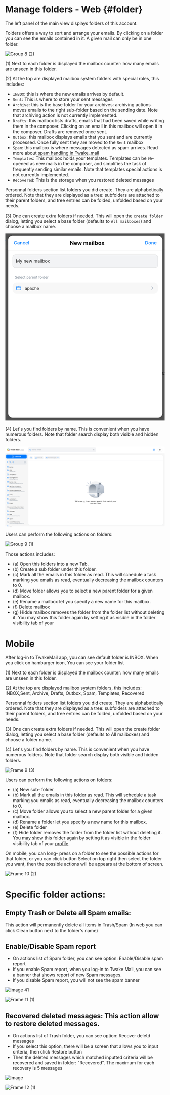 # Manage folders - Web {#folder}

The left panel of the main view displays folders of this account.

Folders offers a way to sort and arrange your emails. By clicking on a folder you can see the emails contained in it. A given mail
can only be in one folder.

![Group 8 (2)](https://github.com/user-attachments/assets/e20ecc8f-b88e-4d6f-944b-fdf78c192525)


(1) Next to each folder is displayed the mailbox counter: how many emails are unseen in this folder.

(2) At the top are displayed mailbox system folders with special roles, this includes:

 - `INBOX`: this is where the new emails arrives by default.
 - `Sent`: This is where to store your sent messages
 - `Archive`: this is the base folder for your archives: archiving actions moves emails to the right sub-folder based on the sending date. Note that archiving action is not currently implemented.
 - `Drafts`: this mailbox lists drafts, emails that had been saved while writing them in the composer. Clicking on an email in this mailbox
will open it in the composer. Drafts are removed once sent.
 - `Outbox`: this mailbox displays emails that you sent and are currently processed. Once fully sent they are moved to the `Sent` mailbox
 - `Spam`: this mailbox is where messages detected as spam arrives. Read more about [spam handling in Twake_mail](anti-spam.md)
 - `Templates`: This mailbox holds your templates. Templates can be re-opened as new mails in the composer, and simplifies the task of frequently sending similar emails. Note that templates special actions is not currently implemented.
 - `Recovered`: This is the storage when you restored deleted messages 

Personnal folders section list folders you did create. They are alphabetically ordered. Note that they are displayed as a tree: subfolders are attached to their parent folders, and tree entries can
be folded, unfolded based on your needs.

(3) One can create extra folders if needed. This will open the `create folder` dialog, letting you select a base folder (defaults to `All mailboxes`) and choose a mailbox name.

![Create mailbox dialog](images/create-folder.png)

(4) Let's you find folders by name. This is convenient when you have numerous folders. Note that folder search display both visible and hidden folders.

![Folder search](images/folder-search.png)

Users can perform the following actions on folders:

![Group 9 (1)](https://github.com/user-attachments/assets/327ff7d3-181f-43a9-ba19-8279bd3d9bf5)


Those actions includes:

 - (a) Open this folders into a new Tab.
 - (b) Create a sub folder under this folder. 
 - (c) Mark all the emails in this folder as read. This will schedule a task marking you emails as read, eventually decreasing the mailbox counters to 0.
 - (d) Move folder allows you to select a new parent folder for a given mailbox.
 - (e) Rename a mailbox let you specify a new name for this mailbox.
 - (f) Delete mailbox
 - (g) Hidde mailbox removes the folder from the folder list without deleting it. You may show this folder again by setting it as visible in the folder visibility tab of your


# Mobile

After log-in to TwakeMail app, you can see default folder is INBOX. When you click on hamburger icon, You can see your folder list 

(1) Next to each folder is displayed the mailbox counter: how many emails are unseen in this folder.

(2) At the top are displayed mailbox system folders, this includes: INBOX,Sent, Archive, Drafts, Outbox, Spam, Templates, Recovered

Personnal folders section list folders you did create. They are alphabetically ordered. Note that they are displayed as a tree: subfolders are attached to their parent folders, and tree entries can
be folded, unfolded based on your needs.


(3) One can create extra folders if needed. This will open the create folder dialog, letting you select a base folder (defaults to All mailboxes) and choose a folder name.


(4) Let's you find folders by name. This is convenient when you have numerous folders. Note that folder search display both visible and hidden folders.

![Frame 9 (3)](https://github.com/user-attachments/assets/a92c6db5-b35a-4b1f-9698-9bc70efa27ed)

Users can perform the following actions on folders:

 - (a) New sub- folder 
 - (b) Mark all the emails in this folder as read. This will schedule a task marking you emails as read, eventually decreasing the mailbox counters to 0.
 - (c) Move folder allows you to select a new parent folder for a given mailbox.
 - (d) Rename a folder let you specify a new name for this mailbox.
 - (e) Delete folder
 - (f) Hide folder removes the folder from the folder list without deleting it. You may show this folder again by setting it as visible in the folder visibility tab of your [profile](profile.md).

On mobile, you can long- press on a folder to see the possible actions for that folder, or you can click button Select on top right then select the folder you want, then the possible actions will be appears at the bottom of screen.

![Frame 10 (2)](https://github.com/user-attachments/assets/54e99381-d648-4944-966a-bc4f63f239c5)


# Specific folder actions: 

## Empty Trash or Delete all Spam emails: 
This action will permanently delete all items in Trash/Spam (In web you can click Clean button next to the folder's name)
## Enable/Disable Spam report
- On actions list of Spam folder, you can see option: Enable/Disable spam report
- If you enable Spam report, when you log-in to Twake Mail, you can see a banner that shows report of new Spam messages.
- If you disable Spam report, you will not see the spam banner

![image 41](https://github.com/user-attachments/assets/5216dd7f-1640-4ce0-b84a-05c9ce98f979)

![Frame 11 (1)](https://github.com/user-attachments/assets/5d59f2df-1ba8-42d8-ba2c-479f01ef1231)

## Recovered deleted messages: This action allow to restore deleted messages. 
- On actions list of Trash folder, you can see option: Recover deletd messages
- If you select this option, there will be a screen that allows you to input criteria, then click Restore button
- Then the deleted messages which matched inputted criteria will be recovered and saved in folder: "Recovered". The maximum for each recovery is 5 messages
  
![image](https://github.com/user-attachments/assets/ed8075bb-839c-46d8-a339-14ec54b942e7)

![Frame 12 (1)](https://github.com/user-attachments/assets/23d19dea-6294-4347-877f-aa47f81d610a)



